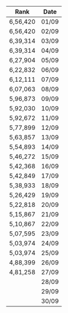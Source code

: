 |Rank| Date |
|---------|--|
| 6,56,420  |01/09|
| 6,56,420  |02/09|
| 6,39,314  |03/09|
| 6,39,314  |04/09|
| 6,27,904  |05/09|
| 6,22,832   |06/09|
| 6,12,111  |07/09|
| 6,07,063  |08/09|
| 5,96,873   |09/09|
| 5,92,030   |10/09|
| 5,92,672  |11/09|
| 5,77,899  |12/09|
| 5,63,857   |13/09|
| 5,54,893  |14/09|
| 5,46,272  |15/09|
| 5,42,368  |16/09|
| 5,42,849  |17/09|
| 5,38,933  |18/09|
| 5,26,429  |19/09|
| 5,22,818 |20/09|
| 5,15,867  |21/09|
| 5,10,867  |22/09|
| 5,07,595  |23/09|
| 5,03,974  |24/09|
| 5,03,974   |25/09|
| 4,88,399   |26/09|
| 4,81,258   |27/09|
|    |28/09|
|    |29/09|
|    |30/09|




